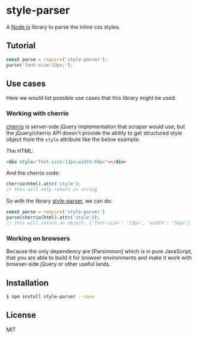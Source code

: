 # style-parser

A [Node.js] library to parse the inline css styles.

## Tutorial

```js
const parse = require('style-parser');
parse('font-size:13px;');
```

## Use cases

Here we would list possible use cases that this library might be used.

### Working with cherrio

[cherrio] is server-side jQuery implementation that scraper would use, but the
jQuery/cherrio API doesn't provide the ability to get structured style object
from the `style` attribute like the below example:

The HTML:

```html
<div style="font-size:13px;width:50px"></div>
```

And the cherrio code:

```js
cherrio(html).attr('style');
// this will only return in string
```

So with the library [style-parser], we can do:

```js
const parse = require('style-parser')
parse(cherrio(html).attr('style'));
// this will return an object: {'font-size': '13px', 'width': '50px'}
```

### Working on browsers

Because the only dependency are [Parsimmon] which is in pure JavaScript, that
you are able to build it for browser environments and make it work with
browser-side jQuery or other useful lands.

## Installation

```sh
$ npm install style-parser --save
```

## License

MIT

[Node.js]: https://github.com/nodejs/node
[style-parser]: https://github.com/weflex/style-parser
[cherrio]: https://github.com/cheeriojs/cheerio

